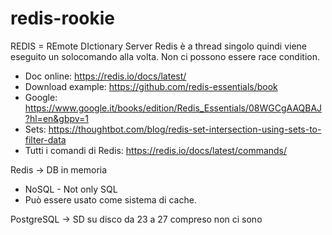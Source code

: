 # redis-rookie

REDIS = REmote DIctionary Server
Redis è a thread singolo quindi viene eseguito un solocomando alla volta. Non ci possono essere race condition.

* Doc online: https://redis.io/docs/latest/
* Download example: https://github.com/redis-essentials/book
* Google: https://www.google.it/books/edition/Redis_Essentials/08WGCgAAQBAJ?hl=en&gbpv=1
* Sets: https://thoughtbot.com/blog/redis-set-intersection-using-sets-to-filter-data
* Tutti i comandi di Redis: https://redis.io/docs/latest/commands/

Redis -> DB in memoria
* NoSQL - Not only SQL
* Può essere usato come sistema di cache.

PostgreSQL -> SD su disco
da 23 a 27 compreso non ci sono